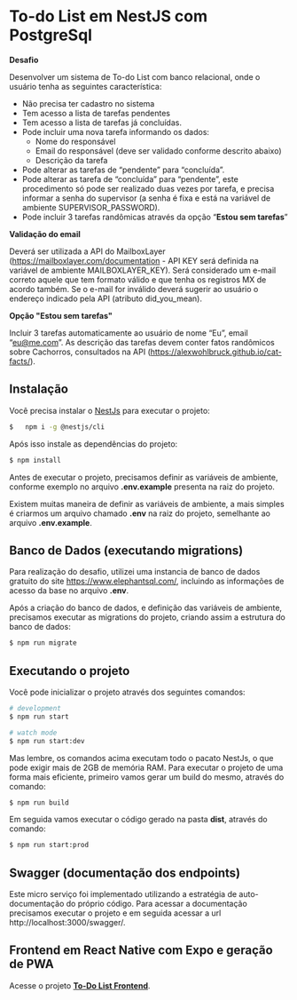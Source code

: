 # To-do List em NestJS com PostgreSql

**Desafio**

Desenvolver um sistema de To-do List com banco relacional, onde o usuário tenha as seguintes característica:

- Não precisa ter cadastro no sistema
- Tem acesso a lista de tarefas pendentes
- Tem acesso a lista de tarefas já concluídas.
- Pode incluir uma nova tarefa informando os dados:
  - Nome do responsável
  - Email do responsável (deve ser validado conforme descrito abaixo)
  - Descrição da tarefa
- Pode alterar as tarefas de “pendente” para “concluída”.
- Pode alterar as tarefa de “concluída” para “pendente”, este procedimento só pode ser realizado duas vezes por tarefa, e precisa informar a senha do supervisor (a senha é fixa e está na variável de ambiente SUPERVISOR_PASSWORD).
- Pode incluir 3 tarefas randômicas através da opção “**Estou sem tarefas**”

**Validação do email**

Deverá ser utilizada a API do MailboxLayer (https://mailboxlayer.com/documentation - API KEY será definida na variável de ambiente MAILBOXLAYER_KEY). Será considerado um e-mail correto aquele que tem formato válido e que tenha os registros MX de acordo também. Se o e-mail for inválido deverá sugerir ao usuário o endereço indicado pela API (atributo did_you_mean).

**Opção "Estou sem tarefas"**

Incluir 3 tarefas automaticamente ao usuário de nome “Eu”, email “[eu@me.com](mailto:eu@me.com)”. As descrição das tarefas devem conter fatos randômicos sobre Cachorros, consultados na API (https://alexwohlbruck.github.io/cat-facts/).

## Instalação

Você precisa instalar o [NestJs](https://docs.nestjs.com/) para executar o projeto:

```bash
$   npm i -g @nestjs/cli
```

Após isso instale as dependências do projeto:

```bash
$ npm install
```

Antes de executar o projeto, precisamos definir as variáveis de ambiente, conforme exemplo no arquivo **.env.example** presenta na raiz do projeto.

Existem muitas maneira de definir as variáveis de ambiente, a mais simples é criarmos um arquivo chamado **.env** na raiz do projeto, semelhante ao arquivo **.env.example**.

## Banco de Dados (executando migrations)

Para realização do desafio, utilizei uma instancia de banco de dados gratuito do site https://www.elephantsql.com/, incluindo as informações de acesso da base no arquivo **.env**.

Após a criação do banco de dados, e definição das variáveis de ambiente, precisamos executar as migrations do projeto, criando assim a estrutura do banco de dados:

```bash
$ npm run migrate
```

## Executando o projeto

Você pode inicializar o projeto através dos seguintes comandos:

```bash
# development
$ npm run start

# watch mode
$ npm run start:dev
```

Mas lembre, os comandos acima executam todo o pacato NestJs, o que pode exigir mais de 2GB de memória RAM.
Para executar o projeto de uma forma mais eficiente, primeiro vamos gerar um build do mesmo, através do comando:

```bash
$ npm run build
```

Em seguida vamos executar o código gerado na pasta **dist**, através do comando:

```bash
$ npm run start:prod
```

## Swagger (documentação dos endpoints)

Este micro serviço foi implementado utilizando a estratégia de auto-documentação do próprio código. Para acessar a documentação precisamos executar o projeto e em seguida acessar a url http://localhost:3000/swagger/.

## Frontend em React Native com Expo e geração de PWA

Acesse o projeto [**To-Do List Frontend**](https://github.com/allistertr/to-do-list-challenge-frontend).
